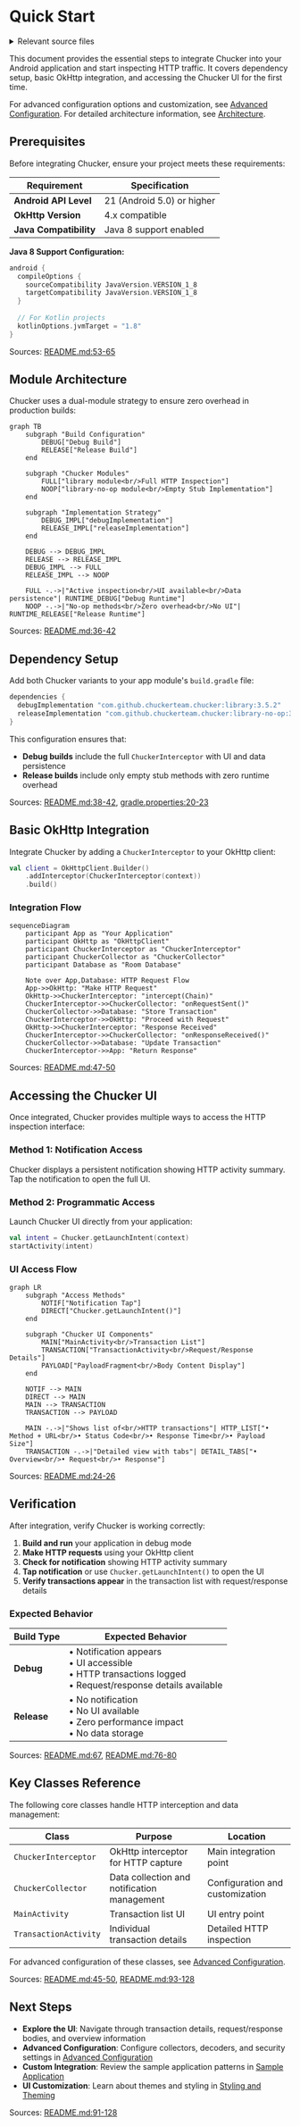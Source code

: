 # Quick Start

<details>
<summary>Relevant source files</summary>

The following files were used as context for generating this wiki page:

- [CHANGELOG.md](CHANGELOG.md)
- [README.md](README.md)
- [gradle.properties](gradle.properties)

</details>



This document provides the essential steps to integrate Chucker into your Android application and start inspecting HTTP traffic. It covers dependency setup, basic OkHttp integration, and accessing the Chucker UI for the first time.

For advanced configuration options and customization, see [Advanced Configuration](#5). For detailed architecture information, see [Architecture](#3).

## Prerequisites

Before integrating Chucker, ensure your project meets these requirements:

| Requirement | Specification |
|-------------|---------------|
| **Android API Level** | 21 (Android 5.0) or higher |
| **OkHttp Version** | 4.x compatible |
| **Java Compatibility** | Java 8 support enabled |

**Java 8 Support Configuration:**

```groovy
android {
  compileOptions {
    sourceCompatibility JavaVersion.VERSION_1_8
    targetCompatibility JavaVersion.VERSION_1_8
  }
  
  // For Kotlin projects
  kotlinOptions.jvmTarget = "1.8"
}
```

Sources: [README.md:53-65]()

## Module Architecture

Chucker uses a dual-module strategy to ensure zero overhead in production builds:

```mermaid
graph TB
    subgraph "Build Configuration"
        DEBUG["Debug Build"] 
        RELEASE["Release Build"]
    end
    
    subgraph "Chucker Modules"
        FULL["library module<br/>Full HTTP Inspection"]
        NOOP["library-no-op module<br/>Empty Stub Implementation"]
    end
    
    subgraph "Implementation Strategy"
        DEBUG_IMPL["debugImplementation"]
        RELEASE_IMPL["releaseImplementation"]
    end
    
    DEBUG --> DEBUG_IMPL
    RELEASE --> RELEASE_IMPL
    DEBUG_IMPL --> FULL
    RELEASE_IMPL --> NOOP
    
    FULL -.->|"Active inspection<br/>UI available<br/>Data persistence"| RUNTIME_DEBUG["Debug Runtime"]
    NOOP -.->|"No-op methods<br/>Zero overhead<br/>No UI"| RUNTIME_RELEASE["Release Runtime"]
```

Sources: [README.md:36-42]()

## Dependency Setup

Add both Chucker variants to your app module's `build.gradle` file:

```groovy
dependencies {
  debugImplementation "com.github.chuckerteam.chucker:library:3.5.2"
  releaseImplementation "com.github.chuckerteam.chucker:library-no-op:3.5.2"
}
```

This configuration ensures that:
- **Debug builds** include the full `ChuckerInterceptor` with UI and data persistence
- **Release builds** include only empty stub methods with zero runtime overhead

Sources: [README.md:38-42](), [gradle.properties:20-23]()

## Basic OkHttp Integration

Integrate Chucker by adding a `ChuckerInterceptor` to your OkHttp client:

```kotlin
val client = OkHttpClient.Builder()
    .addInterceptor(ChuckerInterceptor(context))
    .build()
```

### Integration Flow

```mermaid
sequenceDiagram
    participant App as "Your Application"
    participant OkHttp as "OkHttpClient"  
    participant ChuckerInterceptor as "ChuckerInterceptor"
    participant ChuckerCollector as "ChuckerCollector"
    participant Database as "Room Database"
    
    Note over App,Database: HTTP Request Flow
    App->>OkHttp: "Make HTTP Request"
    OkHttp->>ChuckerInterceptor: "intercept(Chain)"
    ChuckerInterceptor->>ChuckerCollector: "onRequestSent()"
    ChuckerCollector->>Database: "Store Transaction"
    ChuckerInterceptor->>OkHttp: "Proceed with Request"
    OkHttp->>ChuckerInterceptor: "Response Received"
    ChuckerInterceptor->>ChuckerCollector: "onResponseReceived()"
    ChuckerCollector->>Database: "Update Transaction"
    ChuckerInterceptor->>App: "Return Response"
```

Sources: [README.md:47-50]()

## Accessing the Chucker UI

Once integrated, Chucker provides multiple ways to access the HTTP inspection interface:

### Method 1: Notification Access

Chucker displays a persistent notification showing HTTP activity summary. Tap the notification to open the full UI.

### Method 2: Programmatic Access

Launch Chucker UI directly from your application:

```kotlin
val intent = Chucker.getLaunchIntent(context)
startActivity(intent)
```

### UI Access Flow

```mermaid
graph LR
    subgraph "Access Methods"
        NOTIF["Notification Tap"]
        DIRECT["Chucker.getLaunchIntent()"]
    end
    
    subgraph "Chucker UI Components"
        MAIN["MainActivity<br/>Transaction List"]
        TRANSACTION["TransactionActivity<br/>Request/Response Details"] 
        PAYLOAD["PayloadFragment<br/>Body Content Display"]
    end
    
    NOTIF --> MAIN
    DIRECT --> MAIN
    MAIN --> TRANSACTION
    TRANSACTION --> PAYLOAD
    
    MAIN -.->|"Shows list of<br/>HTTP transactions"| HTTP_LIST["• Method + URL<br/>• Status Code<br/>• Response Time<br/>• Payload Size"]
    TRANSACTION -.->|"Detailed view with tabs"| DETAIL_TABS["• Overview<br/>• Request<br/>• Response"]
```

Sources: [README.md:24-26]()

## Verification

After integration, verify Chucker is working correctly:

1. **Build and run** your application in debug mode
2. **Make HTTP requests** using your OkHttp client
3. **Check for notification** showing HTTP activity summary
4. **Tap notification** or use `Chucker.getLaunchIntent()` to open the UI
5. **Verify transactions appear** in the transaction list with request/response details

### Expected Behavior

| Build Type | Expected Behavior |
|------------|-------------------|
| **Debug** | • Notification appears<br/>• UI accessible<br/>• HTTP transactions logged<br/>• Request/response details available |
| **Release** | • No notification<br/>• No UI available<br/>• Zero performance impact<br/>• No data storage |

Sources: [README.md:67](), [README.md:76-80]()

## Key Classes Reference

The following core classes handle HTTP interception and data management:

| Class | Purpose | Location |
|-------|---------|----------|
| `ChuckerInterceptor` | OkHttp interceptor for HTTP capture | Main integration point |
| `ChuckerCollector` | Data collection and notification management | Configuration and customization |
| `MainActivity` | Transaction list UI | UI entry point |
| `TransactionActivity` | Individual transaction details | Detailed HTTP inspection |

For advanced configuration of these classes, see [Advanced Configuration](#5).

Sources: [README.md:45-50](), [README.md:93-128]()

## Next Steps

- **Explore the UI**: Navigate through transaction details, request/response bodies, and overview information
- **Advanced Configuration**: Configure collectors, decoders, and security settings in [Advanced Configuration](#5)
- **Custom Integration**: Review the sample application patterns in [Sample Application](#5.2)
- **UI Customization**: Learn about themes and styling in [Styling and Theming](#4.3)

Sources: [README.md:91-128]()
